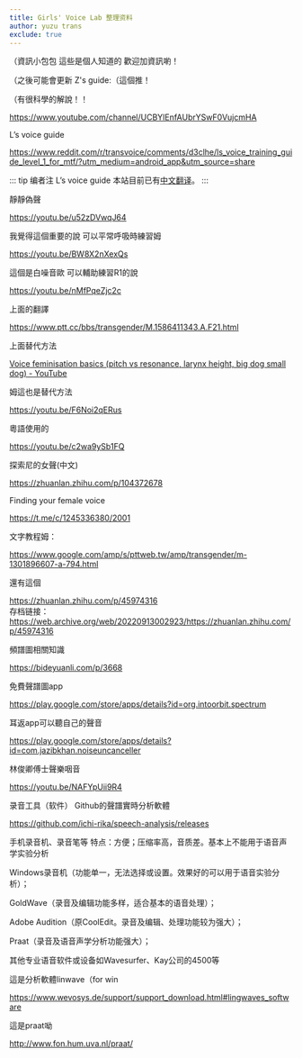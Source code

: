 ```yaml
---
title: Girls' Voice Lab 整理资料
author: yuzu trans
exclude: true
---
```


（資訊小包包 這些是個人知道的 歡迎加資訊喲！

（之後可能會更新 Z's guide:（這個推！

（有很科學的解說！！

<https://www.youtube.com/channel/UCBYlEnfAUbrYSwF0VujcmHA>

L’s voice guide

<https://www.reddit.com/r/transvoice/comments/d3clhe/ls_voice_training_guide_level_1_for_mtf/?utm_medium=android_app&utm_source=share>

::: tip 编者注
L’s voice guide 本站目前已有[中文翻译](../../others/voice-training-guide/)。
:::

靜靜偽聲

<https://youtu.be/u52zDVwqJ64>

我覺得這個重要的說 可以平常呼吸時練習姆

<https://youtu.be/BW8X2nXexQs>

這個是白噪音歐 可以輔助練習R1的說

<https://youtu.be/nMfPqeZjc2c>

上面的翻譯

<https://www.ptt.cc/bbs/transgender/M.1586411343.A.F21.html>

上面替代方法

[Voice feminisation basics (pitch vs resonance, larynx height, big dog small dog) - YouTube](https://m.youtube.com/watch?feature=youtu.be&v=mx4dPWKVt9o)

姆這也是替代方法

<https://youtu.be/F6Noi2qERus>

粵語使用的

<https://youtu.be/c2wa9ySb1FQ>

探索尼的女聲(中文)

<https://zhuanlan.zhihu.com/p/104372678>

Finding your female voice

<https://t.me/c/1245336380/2001>

文字教程姆：

<https://www.google.com/amp/s/pttweb.tw/amp/transgender/m-1301896607-a-794.html>

還有這個

<https://zhuanlan.zhihu.com/p/45974316> \
存档链接：<https://web.archive.org/web/20220913002923/https://zhuanlan.zhihu.com/p/45974316>

頻譜圖相關知識

<https://bideyuanli.com/p/3668>

免費聲譜圖app

<https://play.google.com/store/apps/details?id=org.intoorbit.spectrum>

耳返app可以聽自己的聲音

<https://play.google.com/store/apps/details?id=com.jazibkhan.noiseuncanceller>

林俊卿傅士聲樂咽音

<https://youtu.be/NAFYpUii9R4>

录音工具（软件）
Github的聲譜實時分析軟體

<https://github.com/ichi-rika/speech-analysis/releases>

手机录音机、录音笔等 特点：方便；压缩率高，音质差。基本上不能用于语音声学实验分析

Windows录音机（功能单一，无法选择或设置。效果好的可以用于语音实验分析）；

GoldWave（录音及编辑功能多样，适合基本的语音处理）；

Adobe Audition（原CoolEdit。录音及编辑、处理功能较为强大）；

Praat（录音及语音声学分析功能强大）；

其他专业语音软件或设备如Wavesurfer、Kay公司的4500等

這是分析軟體linwave（for win

<https://www.wevosys.de/support/support_download.html#lingwaves_software>

這是praat呦

<http://www.fon.hum.uva.nl/praat/>
